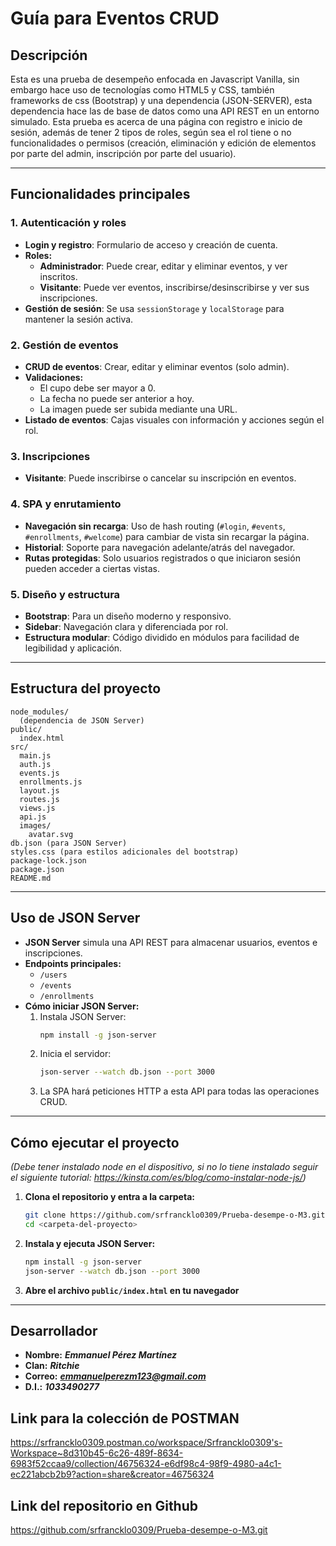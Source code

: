 # Guía para Eventos CRUD

## Descripción

Esta es una prueba de desempeño enfocada en Javascript Vanilla, sin embargo hace uso de tecnologías como HTML5 y CSS, también frameworks de css (Bootstrap) y una dependencia (JSON-SERVER), esta dependencia hace las de base de datos como una API REST en un entorno simulado. Esta prueba es acerca de una página con registro e inicio de sesión, además de tener 2 tipos de roles, según sea el rol tiene o no funcionalidades o permisos (creación, eliminación y edición de elementos por parte del admin, inscripción por parte del usuario).

---

## Funcionalidades principales

### 1. Autenticación y roles
- **Login y registro**: Formulario de acceso y creación de cuenta.
- **Roles:**
  - **Administrador**: Puede crear, editar y eliminar eventos, y ver inscritos.
  - **Visitante**: Puede ver eventos, inscribirse/desinscribirse y ver sus inscripciones.
- **Gestión de sesión**: Se usa `sessionStorage` y `localStorage` para mantener la sesión activa.

### 2. Gestión de eventos
- **CRUD de eventos**: Crear, editar y eliminar eventos (solo admin).
- **Validaciones:**
  - El cupo debe ser mayor a 0.
  - La fecha no puede ser anterior a hoy.
  - La imagen puede ser subida mediante una URL.
- **Listado de eventos**: Cajas visuales con información y acciones según el rol.

### 3. Inscripciones
- **Visitante**: Puede inscribirse o cancelar su inscripción en eventos.

### 4. SPA y enrutamiento
- **Navegación sin recarga**: Uso de hash routing (`#login`, `#events`, `#enrollments`, `#welcome`) para cambiar de vista sin recargar la página.
- **Historial**: Soporte para navegación adelante/atrás del navegador.
- **Rutas protegidas**: Solo usuarios registrados o que iniciaron sesión pueden acceder a ciertas vistas.

### 5. Diseño y estructura
- **Bootstrap**: Para un diseño moderno y responsivo.
- **Sidebar**: Navegación clara y diferenciada por rol.
- **Estructura modular**: Código dividido en módulos para facilidad de legibilidad y aplicación.

---

## Estructura del proyecto

```
node_modules/
  (dependencia de JSON Server)
public/
  index.html
src/
  main.js
  auth.js
  events.js
  enrollments.js
  layout.js
  routes.js
  views.js
  api.js
  images/
    avatar.svg
db.json (para JSON Server)
styles.css (para estilos adicionales del bootstrap)
package-lock.json
package.json
README.md
```

---

## Uso de JSON Server

- **JSON Server** simula una API REST para almacenar usuarios, eventos e inscripciones.
- **Endpoints principales:**
  - `/users`
  - `/events`
  - `/enrollments`
- **Cómo iniciar JSON Server:**
  1. Instala JSON Server:  
     ```bash
     npm install -g json-server
     ```
  2. Inicia el servidor:  
     ```bash
     json-server --watch db.json --port 3000
     ```
  3. La SPA hará peticiones HTTP a esta API para todas las operaciones CRUD.

---

## Cómo ejecutar el proyecto

*(Debe tener instalado node en el dispositivo, si no lo tiene instalado seguir el siguiente tutorial: https://kinsta.com/es/blog/como-instalar-node-js/)*

1. **Clona el repositorio y entra a la carpeta:**
   ```bash
   git clone https://github.com/srfrancklo0309/Prueba-desempe-o-M3.git
   cd <carpeta-del-proyecto>
   ```

2. **Instala y ejecuta JSON Server:**
   ```bash
   npm install -g json-server
   json-server --watch db.json --port 3000
   ```

3. **Abre el archivo `public/index.html` en tu navegador**  

---

## Desarrollador

- **Nombre:** ***Emmanuel Pérez Martínez***
- **Clan:** ***Ritchie***
- **Correo:** ***emmanuelperezm123@gmail.com***
- **D.I.:** ***1033490277***  

## Link para la colección de POSTMAN

https://srfrancklo0309.postman.co/workspace/Srfrancklo0309's-Workspace~8d310b45-6c26-489f-8634-6983f52ccaa9/collection/46756324-e6df98c4-98f9-4980-a4c1-ec221abcb2b9?action=share&creator=46756324


## Link del repositorio en Github

https://github.com/srfrancklo0309/Prueba-desempe-o-M3.git